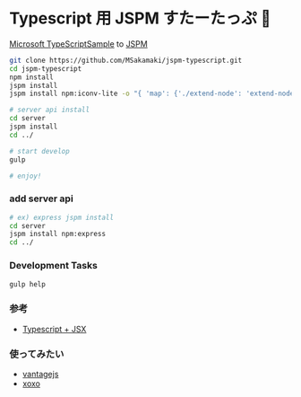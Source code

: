 Typescript 用 JSPM すたーたっぷ :beer:
====

[Microsoft TypeScriptSample](https://github.com/Microsoft/TypeScriptSamples/tree/master/jspm) to [JSPM](http://jspm.io/)


```sh
git clone https://github.com/MSakamaki/jspm-typescript.git
cd jspm-typescript
npm install
jspm install
jspm install npm:iconv-lite -o "{ 'map': {'./extend-node': 'extend-node', './streams': 'streams'}}"

# server api install
cd server
jspm install
cd ../

# start develop
gulp

# enjoy!
```

### add server api

```sh
# ex) express jspm install
cd server
jspm install npm:express
cd ../
```

### Development Tasks

```sh
gulp help
```


### 参考

 + [Typescript + JSX](http://blog.mgechev.com/2015/07/05/using-jsx-react-with-typescript/)

### 使ってみたい

 + [vantagejs](https://github.com/vantagejs)
 + [xoxo](https://github.com/sindresorhus/xo)
